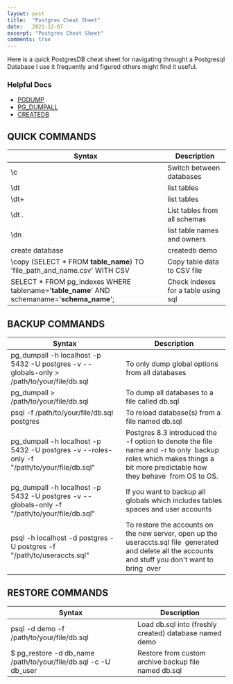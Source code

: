 ```yaml
---
layout: post
title:  "Postgres Cheat Sheet"
date:   2021-12-07
excerpt: "Postgres Cheat Sheet"
comments: true
---
```


Here is a quick PostgresDB cheat sheet for navigating throught a Postgresql Database
I use it frequently and figured others might find it useful.

### Helpful Docs
* [PGDUMP](https://www.postgresql.org/docs/9.2/app-pgdump.html)
* [PG_DUMPALL](https://www.postgresql.org/docs/9.2/app-pg-dumpall.html)
* [CREATEDB](https://www.postgresql.org/docs/9.1/app-createdb.html)


## QUICK COMMANDS 

| Syntax | Description |
| ----------- | ----------- |
| \c <table-name> | Switch between databases |
| \dt | list tables|
| \dt+ | list tables|
| \dt *.* | List tables from all schemas |
| \dn | list table names and owners |
| create database | createdb demo |
| \copy (SELECT * FROM __table_name__) TO 'file_path_and_name.csv' WITH CSV | Copy table data to CSV file |
| SELECT * FROM pg_indexes WHERE tablename='__table_name__' AND schemaname='__schema_name__'; | Check indexes for a table using sql |

 
## BACKUP COMMANDS 
 
| Syntax | Description |
| ----------- | ----------- |
| pg_dumpall -h localhost -p 5432 -U postgres -v --globals-only > /path/to/your/file/db.sql | To only dump global options from all databases |
| pg_dumpall > /path/to/your/file/db.sql | To dump all databases to a file called db.sql |
| psql -f /path/to/your/file/db.sql postgres | To reload database(s) from a file named db.sql |
| pg_dumpall -h localhost -p 5432 -U postgres -v --roles-only -f "/path/to/your/file/db.sql" | Postgres 8.3 introduced the -f option to denote the file name and -r to only  backup roles which makes things a bit more predictable how they behave  from OS to OS. |
| pg_dumpall -h localhost -p 5432 -U postgres -v --globals-only -f "/path/to/your/file/db.sql" | If you want to backup all globals which includes tables spaces and user accounts |
| psql -h localhost -d postgres -U postgres -f "/path/to/useraccts.sql" | To restore the accounts on the new server, open up the useraccts.sql file  generated and delete all the accounts and stuff you don't want to bring  over |


## RESTORE  COMMANDS 
 
| Syntax | Description |
| ----------- | ----------- |
| psql -d demo -f /path/to/your/file/db.sql | Load db.sql into (freshly created) database named demo |
| $ pg_restore -d db_name /path/to/your/file/db.sql -c -U db_user | Restore from custom archive backup file named db.sql |

 
